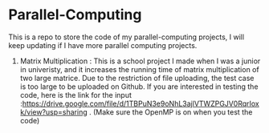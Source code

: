 # Parallel-Computing

This is a repo to store the code of my parallel-computing projects, I will keep updating if I have more parallel computing projects.

1. Matrix Multiplication :
This is a school project I made when I was a junior in univeristy, and it increases the running time of matrix multiplication of two large matrice.
Due to the restriction of file uploading, the test case is too large to be uploaded on Github. If you are interested in testing the code, here is the link for the input :https://drive.google.com/file/d/1TBPuN3e9oNhL3ajlVTWZPGJV0RqrIoxk/view?usp=sharing . (Make sure the OpenMP is on when you test the code)
